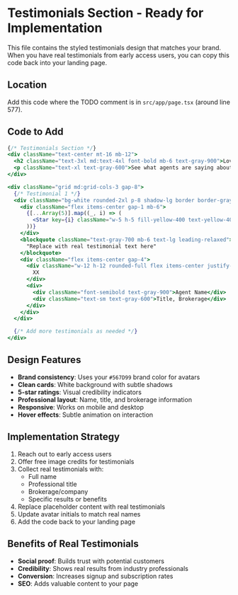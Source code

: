 # Testimonials Section - Ready for Implementation

This file contains the styled testimonials design that matches your brand. When you have real testimonials from early access users, you can copy this code back into your landing page.

## Location
Add this code where the TODO comment is in `src/app/page.tsx` (around line 577).

## Code to Add

```jsx
{/* Testimonials Section */}
<div className="text-center mt-16 mb-12">
  <h2 className="text-3xl md:text-4xl font-bold mb-6 text-gray-900">Loved by Real Estate Professionals</h2>
  <p className="text-xl text-gray-600">See what agents are saying about virtual staging</p>
</div>

<div className="grid md:grid-cols-3 gap-8">
  {/* Testimonial 1 */}
  <div className="bg-white rounded-2xl p-8 shadow-lg border border-gray-100 hover:shadow-xl transition-all duration-300">
    <div className="flex items-center gap-1 mb-6">
      {[...Array(5)].map((_, i) => (
        <Star key={i} className="w-5 h-5 fill-yellow-400 text-yellow-400" />
      ))}
    </div>
    <blockquote className="text-gray-700 mb-6 text-lg leading-relaxed">
      "Replace with real testimonial text here"
    </blockquote>
    <div className="flex items-center gap-4">
      <div className="w-12 h-12 rounded-full flex items-center justify-center text-white font-semibold" style={{ backgroundColor: BRAND.primary }}>
        XX
      </div>
      <div>
        <div className="font-semibold text-gray-900">Agent Name</div>
        <div className="text-sm text-gray-600">Title, Brokerage</div>
      </div>
    </div>
  </div>

  {/* Add more testimonials as needed */}
</div>
```

## Design Features

- **Brand consistency**: Uses your `#567D99` brand color for avatars
- **Clean cards**: White background with subtle shadows
- **5-star ratings**: Visual credibility indicators
- **Professional layout**: Name, title, and brokerage information
- **Responsive**: Works on mobile and desktop
- **Hover effects**: Subtle animation on interaction

## Implementation Strategy

1. Reach out to early access users
2. Offer free image credits for testimonials
3. Collect real testimonials with:
   - Full name
   - Professional title
   - Brokerage/company
   - Specific results or benefits
4. Replace placeholder content with real testimonials
5. Update avatar initials to match real names
6. Add the code back to your landing page

## Benefits of Real Testimonials

- **Social proof**: Builds trust with potential customers
- **Credibility**: Shows real results from industry professionals
- **Conversion**: Increases signup and subscription rates
- **SEO**: Adds valuable content to your page
